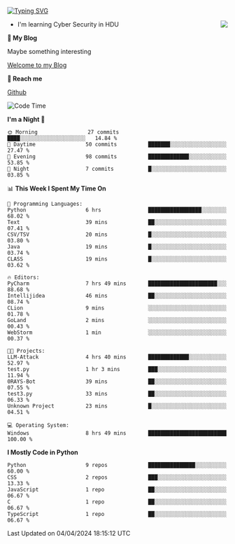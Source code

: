 [![Typing SVG](https://readme-typing-svg.herokuapp.com?font=Fira+Code&pause=1000&random=false&width=450&height=60&lines=Hello+%F0%9F%91%8B%F0%9F%8F%BB;I'm+JBNRZ)](https://git.io/typing-svg)

<a href="#">
  <img align="right" src="https://github-readme-stats.vercel.app/api?username=JBNRZ&show_icons=true&bg_color=15,f2f7fd,E0EAFC" />
</a>

- I'm learning Cyber Security in HDU

 **🌱 My Blog**

Maybe something interesting

[Welcome to my Blog](https://jbnrz.com.cn/)

 **💬 Reach me** 

[Github](https://github.com/JBNRZ)


<!--START_SECTION:waka-->
![Code Time](http://img.shields.io/badge/Code%20Time-415%20hrs%204%20mins-blue)

**I'm a Night 🦉** 

```text
🌞 Morning                27 commits          ████░░░░░░░░░░░░░░░░░░░░░   14.84 % 
🌆 Daytime                50 commits          ███████░░░░░░░░░░░░░░░░░░   27.47 % 
🌃 Evening                98 commits          █████████████░░░░░░░░░░░░   53.85 % 
🌙 Night                  7 commits           █░░░░░░░░░░░░░░░░░░░░░░░░   03.85 % 
```


📊 **This Week I Spent My Time On** 

```text
💬 Programming Languages: 
Python                   6 hrs               █████████████████░░░░░░░░   68.02 % 
Text                     39 mins             ██░░░░░░░░░░░░░░░░░░░░░░░   07.41 % 
CSV/TSV                  20 mins             █░░░░░░░░░░░░░░░░░░░░░░░░   03.80 % 
Java                     19 mins             █░░░░░░░░░░░░░░░░░░░░░░░░   03.74 % 
CLASS                    19 mins             █░░░░░░░░░░░░░░░░░░░░░░░░   03.62 % 

🔥 Editors: 
PyCharm                  7 hrs 49 mins       ██████████████████████░░░   88.68 % 
Intellijidea             46 mins             ██░░░░░░░░░░░░░░░░░░░░░░░   08.74 % 
CLion                    9 mins              ░░░░░░░░░░░░░░░░░░░░░░░░░   01.78 % 
GoLand                   2 mins              ░░░░░░░░░░░░░░░░░░░░░░░░░   00.43 % 
WebStorm                 1 min               ░░░░░░░░░░░░░░░░░░░░░░░░░   00.37 % 

🐱‍💻 Projects: 
LLM-Attack               4 hrs 40 mins       █████████████░░░░░░░░░░░░   52.97 % 
test.py                  1 hr 3 mins         ███░░░░░░░░░░░░░░░░░░░░░░   11.94 % 
0RAYS-Bot                39 mins             ██░░░░░░░░░░░░░░░░░░░░░░░   07.55 % 
test3.py                 33 mins             ██░░░░░░░░░░░░░░░░░░░░░░░   06.33 % 
Unknown Project          23 mins             █░░░░░░░░░░░░░░░░░░░░░░░░   04.51 % 

💻 Operating System: 
Windows                  8 hrs 49 mins       █████████████████████████   100.00 % 
```

**I Mostly Code in Python** 

```text
Python                   9 repos             ███████████████░░░░░░░░░░   60.00 % 
CSS                      2 repos             ███░░░░░░░░░░░░░░░░░░░░░░   13.33 % 
JavaScript               1 repo              ██░░░░░░░░░░░░░░░░░░░░░░░   06.67 % 
C                        1 repo              ██░░░░░░░░░░░░░░░░░░░░░░░   06.67 % 
TypeScript               1 repo              ██░░░░░░░░░░░░░░░░░░░░░░░   06.67 % 
```




 Last Updated on 04/04/2024 18:15:12 UTC
<!--END_SECTION:waka-->
